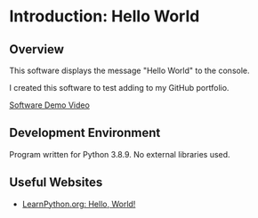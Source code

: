 # Introduction: Hello World

## Overview

This software displays the message "Hello World" to the console.

I created this software to test adding to my GitHub portfolio.

[Software Demo Video](https://www.youtube.com/watch?v=VRSTIJcBlGY)

## Development Environment

Program written for Python 3.8.9. No external libraries used.

## Useful Websites

* [LearnPython.org: Hello, World!](https://www.learnpython.org/en/Hello%2C_World%21)